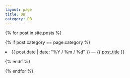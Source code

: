 ```yaml
---
layout: page
title: DB
category: DB
---
```


{% for post in site.posts %}

{% if post.category == page.category %}

  <li>{{ post.date | date: "%Y / %m / %d" }} — <a href="{{ post.url }}">{{ post.title }}</a></li>

{% endif %}

{% endfor %}